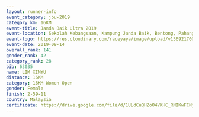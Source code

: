 ```yaml
---
layout: runner-info 
event_category: jbu-2019 
category_km: 16KM 
event-title: Janda Baik Ultra 2019  
event-location: Sekolah Kebangsaan, Kampung Janda Baik, Bentong, Pahang, Malaysia 
event-logo: https://res.cloudinary.com/raceyaya/image/upload/v1569217009/logo/janda-baik_vch1pc.jpg 
event-date: 2019-09-14 
overall_rank: 141
gender_rank: 42
category_rank: 28
bib: 63035
name: LIM XINYU
distance: 16KM
category: 16KM Women Open
gender: Female
finish: 2-59-11
country: Malaysia
certificate: https://drive.google.com/file/d/1ULdCuQHZoO4VKHC_RNIKwFCNj56Jpyw4/view?usp=sharing
---
```

